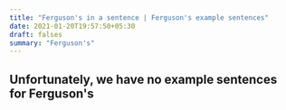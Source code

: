 ```yaml
---
title: "Ferguson's in a sentence | Ferguson's example sentences"
date: 2021-01-20T19:57:50+05:30
draft: falses
summary: "Ferguson's"
---
```

## Unfortunately, we have no example sentences for Ferguson's                 
